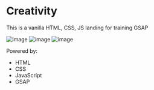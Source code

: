 <h1>Creativity</h1>

<p>This is a vanilla HTML, CSS, JS landing for training GSAP</p>

![image](https://github.com/betterhell/creativity/assets/94512220/85be1ad6-2b06-43ab-a3ec-0e992d0167ea)
![image](https://github.com/betterhell/creativity/assets/94512220/738da480-b30a-4342-8d04-57e7caa7fa5c)
![image](https://github.com/betterhell/creativity/assets/94512220/411e4b8e-f7f5-4229-8049-f55d89fbfcfd)

Powered by: 
<ul>
<li>HTML</li>
<li>CSS</li>
<li>JavaScript</li>
<li>GSAP</li>
</ul>
